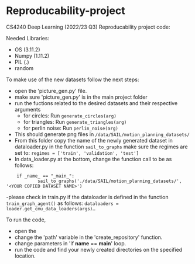 # Reproducability-project 
CS4240 Deep Learning (2022/23 Q3) Reproducability project code:

Needed Libraries: 
- OS (3.11.2)
- Numpy (1.11.2)
- PIL (.)
- random 

To make use of the new datasets follow the next steps:

- open the 'picture_gen.py' file.
- make sure 'picture_gen.py' is in the main project folder 
- run the fuctions related to the desired datasets and their respective arguments
  * for circles: Run `generate_circles(arg)`
  * for triangles: Run `generate_triangles(arg)`
  * for perlin noise: Run `perlin_noise(arg)`
- This should generate png files in `/data/SAIL/motion_planning_datasets/ `
- From this folder copy the name of the newly generated dataset in dataloader.py in the function `sail_to_graphs` make sure the regimes are set to:
`regimes = ['train', 'validation', 'test']`
- In data_loader.py at the bottom, change the function call to be as follows:
```
	if _name_ == "_main_":
    		sail_to_graphs('./data/SAIL/motion_planning_datasets/', '<YOUR COPIED DATASET NAME>')
```
-please check in train.py if the dataloader is defined in the function `train_graph_agent()` as follows:
	`dataloaders = loader.get_cmu_data_loaders(args)…`
  
To run the code, 
- open the 
- change the 'path' variable in the 'create_repository' function.
- change parameters in 'if __name__ == __main__' loop. 
- run the code and find your newly created directories on the specified location.

